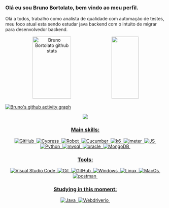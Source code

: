 ### Olá eu sou Bruno Bortolato, bem vindo ao meu perfil.

Olá a todos, trabalho como analista de qualidade com automação de testes, meu foco atual esta sendo estudar java backend com o intuito de migrar para desenvolvedor backend.

<div align="center">  
  <img width="49%" height="195px" src="https://github-readme-stats.vercel.app/api?username=bbortolato&show_icons=true&count_private=true&hide_border=true&title_color=87CEFA&icon_color=87CEFA&text_color=c9d1d9&bg_color=0d1117" alt="Bruno Bortolato github stats" /> 
  <img width="41%" height="195px" src="https://github-readme-stats.vercel.app/api/top-langs/?username=bbortolato&layout=compact&hide_border=true&title_color=87CEFA&text_color=87CEFA&bg_color=0d1117" />
</div>

[![Bruno's github activity graph](https://github-readme-activity-graph.vercel.app/graph?username=bbortolato&bg_color=0d1117&color=6695b2&line=ffffff&point=ff0000&area=true&hide_border=true)](https://github.com/ashutosh00710/github-readme-activity-graph)


<div align="center">  
<a href="https://www.linkedin.com/in/bruno-bortolato-3b234923/" target="_blank"><img src="https://img.shields.io/badge/LinkedIn-0077B5?style=for-the-badge&logo=linkedin&logoColor=white"</a>


### Main skills:
![GitHub](https://img.shields.io/badge/-GitHub-0D1117?style=for-the-badge&logo=github&labelColor=0D1117)&nbsp;
![Cypress](https://img.shields.io/badge/-Cypress-0D1117?style=for-the-badge&logo=cypress&labelColor=0D1117)&nbsp;
![Robot](https://img.shields.io/badge/-Robot-0D1117?style=for-the-badge&logo=robotframework&labelColor=0D1117)&nbsp;
![Cucumber](https://img.shields.io/badge/-Cucumber-0D1117?style=for-the-badge&logo=cucumber&labelColor=0D1117)&nbsp;
![k6](https://img.shields.io/badge/k6-E34F26?style=for-the-badge&logo=k6)&nbsp;
![jmeter](https://img.shields.io/badge/Jmeter-E34F26?style=for-the-badge&logo=jmeter)&nbsp;
![JS](https://img.shields.io/badge/Javascript-14354C?style=for-the-badge&logo=javascript)&nbsp; 
![Python](https://img.shields.io/badge/Python-14354C?style=for-the-badge&logo=python)&nbsp;
![mysql](https://img.shields.io/badge/mysql-808080?style=for-the-badge&logo=mysql)&nbsp;
![oracle](https://img.shields.io/badge/oracle-808080?style=for-the-badge&logo=oracle)&nbsp;
![MongoDB](https://img.shields.io/badge/MongoDB-808080?style=for-the-badge&logo=mongodb)&nbsp;

### Tools:
![Visual Studio Code](https://img.shields.io/badge/-Visual%20Studio%20Code-0D1117?style=for-the-badge&logo=visual-studio-code&logoColor=007ACC&labelColor=0D1117)&nbsp;
![Git](https://img.shields.io/badge/-Git-0D1117?style=for-the-badge&logo=git&labelColor=0D1117)&nbsp;
![GitHub](https://img.shields.io/badge/-GitHub-0D1117?style=for-the-badge&logo=github&labelColor=0D1117)&nbsp;
![Windows](https://img.shields.io/badge/-Windows-0D1117?style=for-the-badge&logo=windows&labelColor=0D1117)&nbsp;
![Linux](https://img.shields.io/badge/-Linux-0D1117?style=for-the-badge&logo=Linux&labelColor=0D1117)&nbsp;
![MacOs](https://img.shields.io/badge/-Macos-0D1117?style=for-the-badge&logo=macos&labelColor=0D1117)&nbsp;
![postman](https://img.shields.io/badge/-postman-0D1117?style=for-the-badge&logo=postman&labelColor=0D1117)&nbsp;

  
### Studying in this moment:
![Java](https://img.shields.io/badge/Java-ED8B00?style=for-the-badge&logo=openjdk)&nbsp;
![Webdriverio](https://img.shields.io/badge/webdriverio-ED8B00?style=for-the-badge&logo=webdriverio)&nbsp;
